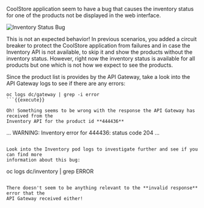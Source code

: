 CoolStore application seem to have a bug that causes the inventory status for one of the 
products not be displayed in the web interface. 

![Inventory Status Bug](https://katacoda.com/openshift-roadshow/assets/debug-coolstore-bug.png)

This is not an expected behavior! In previous scenarios, you added a circuit breaker to 
protect the CoolStore application from failures and in case the Inventory API is not 
available, to skip it and show the products without the inventory status. However, right 
now the inventory status is available for all products but one which is not how we 
expect to see the products.

Since the product list is provides by the API Gateway, take a look into the API Gateway 
logs to see if there are any errors:

```
oc logs dc/gateway | grep -i error
```{{execute}}

Oh! Something seems to be wrong with the response the API Gateway has received from the 
Inventory API for the product id **444436** 

```
...
WARNING: Inventory error for 444436: status code 204
...
```

Look into the Inventory pod logs to investigate further and see if you can find more  
information about this bug:

```
oc logs dc/inventory | grep ERROR
```{{execute}}

There doesn't seem to be anything relevant to the **invalid response** error that the 
API Gateway received either! 